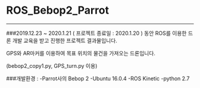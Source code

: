 # ROS_Bebop2_Parrot
---

###2019.12.23 ~ 2020.1.21 ( 프로젝트 종료일 : 2020.1.20 ) 동안 ROS를 이용한 드론 개발 교육을 받고 진행한 프로젝트 결과물입니다.

GPS와 AR마커를 이용하여 목표 위치의 물건을 가져오는 드론입니다.

(bebop2_copy1.py, GPS_turn.py 이용)


###개발환경 : 
-Parrot사의 Bebop 2 
-Ubuntu 16.0.4
-ROS Kinetic
-python 2.7

